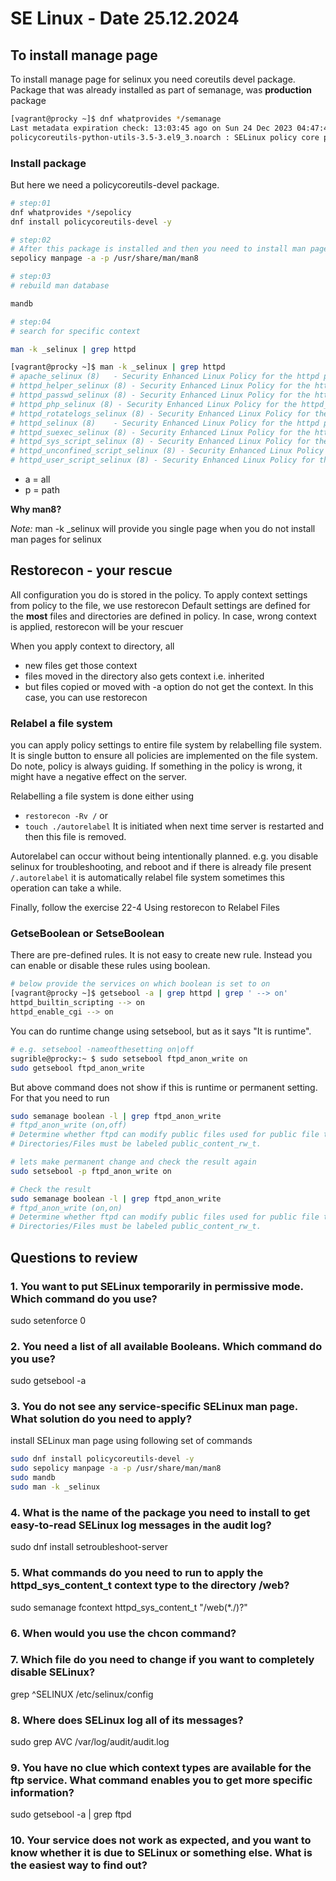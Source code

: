 # SE Linux - Date 25.12.2024

## To install manage page

To install manage page for selinux you need coreutils devel package. Package that was already installed as part of semanage, was **production** package

```bash
[vagrant@procky ~]$ dnf whatprovides */semanage
Last metadata expiration check: 13:03:45 ago on Sun 24 Dec 2023 04:47:41 PM UTC.
policycoreutils-python-utils-3.5-3.el9_3.noarch : SELinux policy core python utilities
```

### Install package

But here we need a policycoreutils-devel package.

```bash
# step:01
dnf whatprovides */sepolicy
dnf install policycoreutils-devel -y

# step:02
# After this package is installed and then you need to install man pages
sepolicy manpage -a -p /usr/share/man/man8

# step:03
# rebuild man database

mandb

# step:04
# search for specific context

man -k _selinux | grep httpd

[vagrant@procky ~]$ man -k _selinux | grep httpd
# apache_selinux (8)   - Security Enhanced Linux Policy for the httpd processes
# httpd_helper_selinux (8) - Security Enhanced Linux Policy for the httpd_helper processes
# httpd_passwd_selinux (8) - Security Enhanced Linux Policy for the httpd_passwd processes
# httpd_php_selinux (8) - Security Enhanced Linux Policy for the httpd_php processes
# httpd_rotatelogs_selinux (8) - Security Enhanced Linux Policy for the httpd_rotatelogs processes
# httpd_selinux (8)    - Security Enhanced Linux Policy for the httpd processes
# httpd_suexec_selinux (8) - Security Enhanced Linux Policy for the httpd_suexec processes
# httpd_sys_script_selinux (8) - Security Enhanced Linux Policy for the httpd_sys_script processes
# httpd_unconfined_script_selinux (8) - Security Enhanced Linux Policy for the httpd_unconfined_script processes
# httpd_user_script_selinux (8) - Security Enhanced Linux Policy for the httpd_user_script processes

```

- a = all
- p = path

**Why man8?**

*Note:* man -k _selinux will provide you single page when you do not install man pages for selinux

## Restorecon - your rescue

All configuration you do is stored in the policy. To apply context settings from policy to the file, we use restorecon
Default settings are defined for the **most** files and directories are defined in policy. In case, wrong context is applied, restorecon will be your rescuer

When you apply context to directory, all 

- new files get those context
- files moved in the directory also gets context i.e. inherited
- but files copied or moved with -a option do not get the context. In this case, you can use restorecon

### Relabel a file system

you can apply policy settings to entire file system by relabelling file system. It is single button to ensure all policies are implemented on the file system.
Do note, policy is always guiding. If something in the policy is wrong, it might have a negative effect on the server.

Relabelling a file system is done either using

- `restorecon -Rv /` or
- `touch ./autorelabel` It is initiated when next time server is restarted and then this file is removed.

Autorelabel can occur without being intentionally planned.
e.g. you disable selinux for troubleshooting, and reboot and if there is already file present `/.autorelabel` it is automatically relabel file system
sometimes this operation can take a while.

Finally, follow the exercise 22-4 Using restorecon to Relabel Files


### GetseBoolean or SetseBoolean

There are pre-defined rules. It is not easy to create new rule. Instead you can enable or disable these rules using boolean.

```bash
# below provide the services on which boolean is set to on
[vagrant@procky ~]$ getsebool -a | grep httpd | grep ' --> on'
httpd_builtin_scripting --> on
httpd_enable_cgi --> on

```

You can do runtime change using setsebool, but as it says "It is runtime".

```bash
# e.g. setsebool -nameofthesetting on|off
sugrible@procky:~ $ sudo setsebool ftpd_anon_write on
sudo getsebool ftpd_anon_write
```
But above command does not show if this is runtime or permanent setting. For that you need to run

```bash
sudo semanage boolean -l | grep ftpd_anon_write
# ftpd_anon_write (on,off)
# Determine whether ftpd can modify public files used for public file transfer services. 
# Directories/Files must be labeled public_content_rw_t.

# lets make permanent change and check the result again
sudo setsebool -p ftpd_anon_write on

# Check the result
sudo semanage boolean -l | grep ftpd_anon_write 
# ftpd_anon_write (on,on)  
# Determine whether ftpd can modify public files used for public file transfer services. 
# Directories/Files must be labeled public_content_rw_t.

```

## Questions to review

### 1. You want to put SELinux temporarily in permissive mode. Which command do you use?

sudo setenforce 0

### 2. You need a list of all available Booleans. Which command do you use?

sudo getsebool -a

### 3. You do not see any service-specific SELinux man page. What solution do you need to apply?

install SELinux man page using following set of commands

```bash
sudo dnf install policycoreutils-devel -y
sudo sepolicy manpage -a -p /usr/share/man/man8
sudo mandb
sudo man -k _selinux

```

### 4. What is the name of the package you need to install to get easy-to-read SELinux log messages in the audit log?

sudo dnf install setroubleshoot-server

### 5. What commands do you need to run to apply the httpd_sys_content_t context type to the directory /web?

sudo semanage fcontext httpd_sys_content_t "/web(*./)?"

### 6. When would you use the chcon command?


### 7. Which file do you need to change if you want to completely disable SELinux?

grep ^SELINUX /etc/selinux/config

### 8. Where does SELinux log all of its messages?

sudo grep AVC /var/log/audit/audit.log

### 9. You have no clue which context types are available for the ftp service. What command enables you to get more specific information?

sudo getsebool -a | grep ftpd

### 10. Your service does not work as expected, and you want to know whether it is due to SELinux or something else. What is the easiest way to find out?
